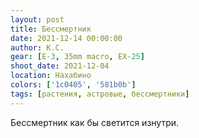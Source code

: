 ```yaml
---
layout: post
title: Бессмертник
date: 2021-12-14 00:00:00
author: К.С.
gear: [E-3, 35mm macro, EX-25]
shoot_date: 2021-12-04
location: Нахабино
colors: ['1c0405', '581b0b']
tags: [растения, астровые, бессмертники]
---
```

Бессмертник как бы светится изнутри.
